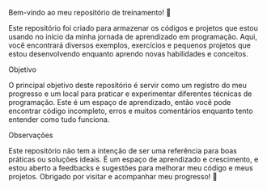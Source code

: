 Bem-vindo ao meu repositório de treinamento! 🎉

Este repositório foi criado para armazenar os códigos e projetos que estou usando no início da minha jornada de aprendizado em programação. 
Aqui, você encontrará diversos exemplos, exercícios e pequenos projetos que estou desenvolvendo enquanto aprendo novas habilidades e conceitos.


Objetivo

O principal objetivo deste repositório é servir como um registro do meu progresso e um local para praticar e experimentar diferentes técnicas de programação. 
Este é um espaço de aprendizado, então você pode encontrar código incompleto, erros e muitos comentários enquanto tento entender como tudo funciona.

Observações

Este repositório não tem a intenção de ser uma referência para boas práticas ou soluções ideais. 
É um espaço de aprendizado e crescimento, e estou aberto a feedbacks e sugestões para melhorar meu código e meus projetos.
Obrigado por visitar e acompanhar meu progresso! 🚀
